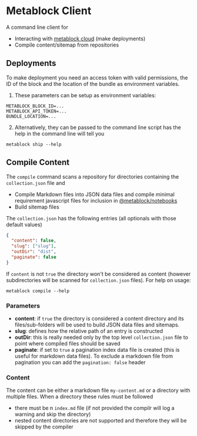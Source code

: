 # Metablock Client

A command line client for

- Interacting with [metablock cloud](https://metablock.io/) (make deployments)
- Compile content/sitemap from repositories

## Deployments

To make deployment you need an access token with valid permissions, the ID of the block and the location of the bundle as environment variables.

1. These parameters can be setup as environment variables:

```
METABLOCK_BLOCK_ID=...
METABLOCK_API_TOKEN=...
BUNDLE_LOCATION=...
```

2. Alternatively, they can be passed to the command line script has the help in the command line will tell you

```
metablock ship --help
```

## Compile Content

The `compile` command scans a repository for directories containing the `collection.json` file and

- Compile Markdown files into JSON data files and compile minimal requirement javascript files for inclusion in [@metablock/notebooks](../metablock-notebook)
- Build sitemap files

The `collection.json` has the following entries (all optionals with those default values)

```json
{
  "content": false,
  "slug": ["slug"],
  "outDir": "dist",
  "paginate": false
}
```

If `content` is not `true` the directory won't be considered as content (however subdirectories will be scanned for `collection.json` files).
For help on usage:

```
metablock compile --help
```

### Parameters

- **content**: if `true` the directory is considered a content directory and its files/sub-folders will be used to build JSON data files and sitemaps.
- **slug**: defines how the relative path of an entry is constructed
- **outDir**: this is really needed only by the top level `collection.json` file to point where compiled files should be saved
- **paginate**: if set to `true` a pagination index data file is created (this is useful for markdown data files). To exclude a markdown file from pagination you can add the `pagination: false` header


### Content

The content can be either a markdown file `my-content.md` or a directory with multiple files. When a directory these rules must be followed

* there must be n `index.md` file (if not provided the compilr will log a warning and skip the directory)
* nested content directories are not supported and therefore they will be skipped by  the compiler
